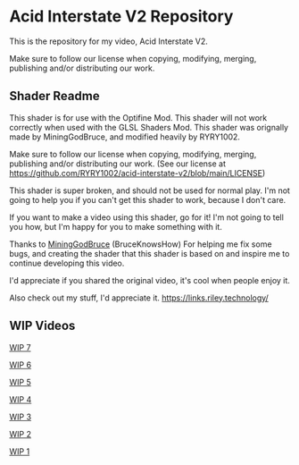 # Acid Interstate V2 Repository

This is the repository for my video, Acid Interstate V2.

Make sure to follow our license when copying, modifying, merging, publishing and/or distributing our work.

## Shader Readme

This shader is for use with the Optifine Mod. This shader will not work correctly when used with the GLSL Shaders Mod.
This shader was orignally made by MiningGodBruce, and modified heavily by RYRY1002.

Make sure to follow our license when copying, modifying, merging, publishing and/or distributing our work.
(See our license at https://github.com/RYRY1002/acid-interstate-v2/blob/main/LICENSE)

This shader is super broken, and should not be used for normal play.
I'm not going to help you if you can't get this shader to work, because I don't care.

If you want to make a video using this shader, go for it!
I'm not going to tell you how, but I'm happy for you to make something with it.

Thanks to [MiningGodBruce](https://www.youtube.com/user/MiningGodBruce) (BruceKnowsHow)
For helping me fix some bugs, and creating the shader that this shader is based on and inspire me to continue developing this video. 

I'd appreciate if you shared the original video, it's cool when people enjoy it.

Also check out my stuff, I'd appreciate it.
https://links.riley.technology/

## WIP Videos

[WIP 7](https://youtu.be/x8l6Ckb95O0)

[WIP 6](https://youtu.be/lY2fFAiAAP8)

[WIP 5](https://youtu.be/KfMLrGUDqCI)

[WIP 4](https://youtu.be/JAcAGXXNZ-I)

[WIP 3](https://youtu.be/XyrxbawyBh0)

[WIP 2](https://youtu.be/GH9BNJ6fVgE)

[WIP 1](https://youtu.be/2ls9yOUEgXs)

